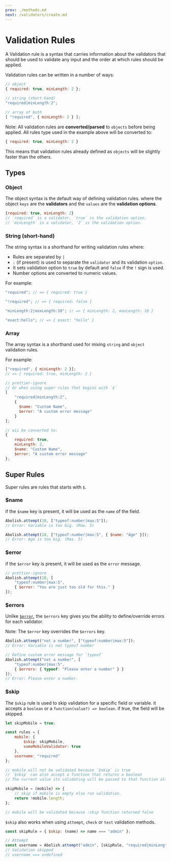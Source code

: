 ```yaml
---
prev: ./methods.md
next: /validators/create.md
---
```


# Validation Rules

A Validation rule is a syntax that carries information about the validators that should be used to validate any input and the order at which rules should be applied.

Validation rules can be written in a number of ways:

```javascript
// object
{ required: true, minLength: 2 };

// string (short-hand)
"required|minLength:2";

// array of both
[ "required", { minLength: 2 } ];
```

Note: All validation rules are **converted/parsed** to `objects` before being applied.
All rules type used in the example above will be converted to:

```javascript
{ required: true, minLength: 2 }
```

This means that validation rules already defined as `objects` will be slightly faster than the others.

## Types

### Object

The object syntax is the default way of defining validation rules. where the object `keys` are the **validators** and the `values` are the **validation options**.

```javascript
{required: true, minLength: 2}
// `required` is a validator, `true` is the validation option.
// `minLength` is a validator, `2` is the validation option.
```

### String (short-hand)

The string syntax is a shorthand for writing validation rules where:

-   Rules are separated by `|`
-   `:` (if present) is used to separate the `validator` and its validation `option`.
-   It sets validation option to `true` by default and `false` if the `!` sign is used.
-   Number options are converted to numeric values.

For example:

```javascript
"required"; // => { required: true }

"!required"; // => { required: false }

"minLength:2|maxLength:10"; // => { minLength: 2, maxLength: 10 }

"exact:hello"; // => { exact: "hello" }
```

### Array

The array syntax is a shorthand used for mixing `string` and `object` validation rules.

For example:

```javascript
["required", { minLength: 2 }];
// => { required: true, minLength: 2 }

// prettier-ignore
// Or when using super rules that begins with `$`
[
    "required|minLength:2",
    {
      $name: "Custom Name",
      $error: "A custom error message"
    }
];

// wii be converted to:
{
    required: true,
    minLength: 2,
    $name: "Custom Name",
    $error: "A custom error message"
};
```

## Super Rules

Super rules are rules that starts with `$`.

### $name

if the `$name` key is present, it will be used as the `name` of the field.

```javascript
Abolish.attempt(18, ["typeof:number|max:5"]);
// Error: Variable is too big. (Max. 5)

Abolish.attempt(18, ["typeof:number|max:5", { $name: "Age" }]);
// Error: Age is too big. (Max. 5)
```

### $error

if the `$error` key is present, it will be used as the `error` message.

```javascript
// prettier-ignore
Abolish.attempt(18, [
    "typeof:number|max:5", 
    { $error: "You are just too old for this." }
]);
```

### $errors

Unlike [`$error`](#error), the `$errors` key gives you the ability to define/override errors for each validator.

Note: The `$error` key overrides the `$errors` key.

```javascript
Abolish.attempt("not a number", ["typeof:number|max:5"]);
// Error: Variable is not typeof number

// Define custom error message for `typeof`
Abolish.attempt("not a number", [
    "typeof:number|max:5",
    { $errors: { typeof: "Please enter a number" } }
]);
// Error: Please enter a number.
```

### $skip

The `$skip` rule is used to skip validation for a specific field or variable. it accepts a `boolean` or a `function(value?) => boolean`.
if true, the field will be skipped.

```javascript
let skipMobile = true;

const rules = {
    mobile: {
        $skip: skipMobile,
        someMobileValidator: true
    },
    username: "required"
};

// mobile will not be validated because `$skip` is true
// `$skip` can also accept a function that returns a boolean
// The current value its validating will be passed to that function also

skipMobile = (mobile) => {
    // skip if mobile is empty else run validation.
    return !mobile.length;
};

// mobile will be validated because :skip function returned false
```

`$skip` also works when using `attempt`, `check` or `test` validation methods.

```javascript
const skipRule = { $skip: (name) => name === "admin" };

// Attempt
const username = Abolish.attempt("admin", [skipRule, "required|minLength:5"]);
// Validation skipped
// username === undefined
```
